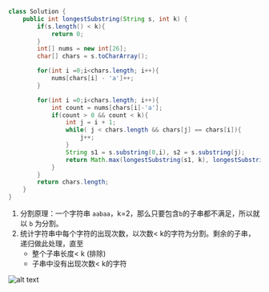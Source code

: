 ```java
class Solution {
    public int longestSubstring(String s, int k) {
        if(s.length() < k){
            return 0;
        }
        int[] nums = new int[26];
        char[] chars = s.toCharArray();

        for(int i =0;i<chars.length; i++){
            nums[chars[i] - 'a']++;
        }

        for(int i =0;i<chars.length; i++){
            int count = nums[chars[i]-'a'];
            if(count > 0 && count < k){
                int j = i + 1;
                while( j < chars.length && chars[j] == chars[i]){
                    j++;
                }
                String s1 = s.substring(0,i), s2 = s.substring(j);
                return Math.max(longestSubstring(s1, k), longestSubstring(s2, k));
            }
        }
        return chars.length;
    }
}
```

1. 分割原理：一个字符串 `aabaa`，k=2，那么只要包含`b`的子串都不满足，所以就以 `b` 为分割。
2. 统计字符串中每个字符的出现次数，以次数< k的字符为分割。剩余的子串，递归做此处理，直至
    - 整个子串长度< k (排除)
    - 子串中没有出现次数< k的字符


![alt text](https://cdn.jsdelivr.net/gh/sword4869/pic1@main/images/202409181235005.png)